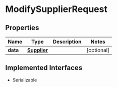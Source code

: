 

# ModifySupplierRequest


## Properties

Name | Type | Description | Notes
------------ | ------------- | ------------- | -------------
**data** | [**Supplier**](Supplier.md) |  |  [optional]


## Implemented Interfaces

* Serializable


